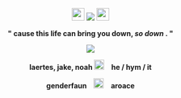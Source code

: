 <p align= "center"> <img src= "https://files.catbox.moe/gxv37e.gif" width= 25> <img src="https://komarev.com/ghpvc/?username=FILTH-CO&color=yellow&label=sundowners"> <img src= "https://files.catbox.moe/kyadp4.gif" width= 25> </p>

<p align= "center"> <b> " cause this life can bring you down, <i> so down </i>. " </b> </p>

<p align= "center"> <img src="https://github.com/myung-bean/myung-bean/blob/80daeb2851c187c98a185e28964f16cb8b160dd5/IMG_5470.gif"> </p>

<p align= "center"> <b> laertes, jake, noah <img src= "https://files.catbox.moe/1shet8.gif" width= 20> he / hym / it </p>
<p align= "center"> genderfaun <img src= "https://files.catbox.moe/6cxkhc.gif" width= 20> aroace </b> </p>
